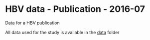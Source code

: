 # HBV data - Publication - 2016-07
Data for a HBV publication

All data used for the study is available in the [data](data) folder

